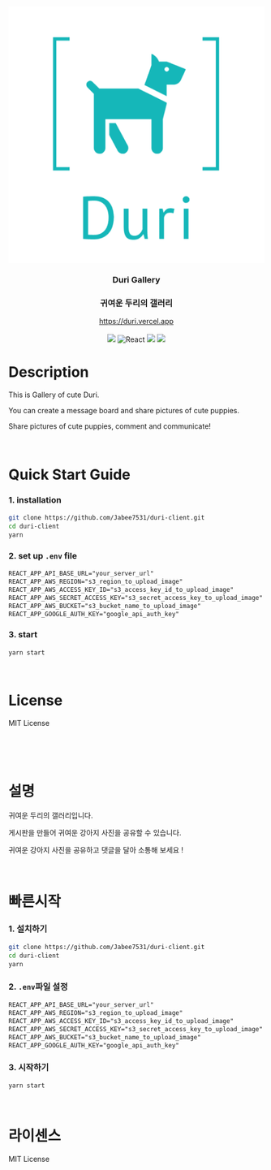 <div align="center">
  <img src="./src/static/imges/logo.png" align="center"/>
</div>

<div align="center">
  <h3>Duri Gallery</h3>
  <h3>귀여운 두리의 갤러리</h3>
</div>
<div align="center">
    <a href="https://duri.vercel.app/">https://duri.vercel.app
    </a>
</div>
</br>
<div align="center">
<img src="https://img.shields.io/badge/TypeScript-3178C6?logo=TypeScript&logoColor=white"/>
<img src="https://img.shields.io/badge/React-61DAFB?logo=React&logoColor=white" alt="React"/>
<img src="https://img.shields.io/badge/Recoil-E0234E?logoColor=white"/>
<img src="https://img.shields.io/badge/emotion-E0234E?logoColor=white"/>
</div>

# Description

This is Gallery of cute Duri.

You can create a message board and share pictures of cute puppies.

Share pictures of cute puppies, comment and communicate!

<br/>


# Quick Start Guide

### 1. installation

```bash
git clone https://github.com/Jabee7531/duri-client.git
cd duri-client
yarn
```

### 2. set up `.env` file

```
REACT_APP_API_BASE_URL="your_server_url"
REACT_APP_AWS_REGION="s3_region_to_upload_image"
REACT_APP_AWS_ACCESS_KEY_ID="s3_access_key_id_to_upload_image"
REACT_APP_AWS_SECRET_ACCESS_KEY="s3_secret_access_key_to_upload_image"
REACT_APP_AWS_BUCKET="s3_bucket_name_to_upload_image"
REACT_APP_GOOGLE_AUTH_KEY="google_api_auth_key"
```

### 3. start

```
yarn start
```

<br/>

# License

MIT License

<br/>
<br/>
<br/>

# 설명

귀여운 두리의 갤러리입니다.

게시판을 만들어 귀여운 강아지 사진을 공유할 수 있습니다.

귀여운 강아지 사진을 공유하고 댓글을 달아 소통해 보세요 !

<br/>

# 빠른시작

### 1. 설치하기

```bash
git clone https://github.com/Jabee7531/duri-client.git
cd duri-client
yarn
```

### 2. `.env`파일 설정

```
REACT_APP_API_BASE_URL="your_server_url"
REACT_APP_AWS_REGION="s3_region_to_upload_image"
REACT_APP_AWS_ACCESS_KEY_ID="s3_access_key_id_to_upload_image"
REACT_APP_AWS_SECRET_ACCESS_KEY="s3_secret_access_key_to_upload_image"
REACT_APP_AWS_BUCKET="s3_bucket_name_to_upload_image"
REACT_APP_GOOGLE_AUTH_KEY="google_api_auth_key"
```

### 3. 시작하기

```
yarn start
```

<br/>

# 라이센스

MIT License
